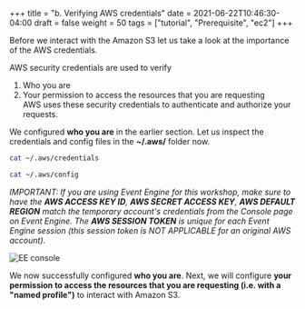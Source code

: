 +++
title = "b. Verifying AWS credentials"
date = 2021-06-22T10:46:30-04:00
draft = false
weight = 50
tags = ["tutorial", "Prerequisite", "ec2"]
+++

Before we interact with the Amazon S3 let us take a look at the importance of the AWS credentials. 

AWS security credentials are used to verify
1.	Who you are
2.	 Your permission to access the resources that you are requesting  
AWS uses these security credentials to authenticate and authorize your requests.  
  
We configured **who you are** in the earlier section. Let us inspect the credentials and config files in the **~/.aws/** folder now.  
```bash
cat ~/.aws/credentials
```

```bash
cat ~/.aws/config
```

_IMPORTANT: If you are using Event Engine for this workshop, make sure to have the **AWS ACCESS KEY ID**, **AWS SECRET ACCESS KEY**, **AWS DEFAULT REGION** match the temporary account's credentials from the Console page on Event Engine. The **AWS SESSION TOKEN** is unique for each Event Engine session (this session token is NOT APPLICABLE for an original AWS account)._

![EE console](/images/hpc-aws-parallelcluster-workshop/EE_console_login.png) 
 
We now successfully configured **who you are**. Next, we will configure **your permission to access the resources that you are requesting (i.e. with a "named profile")** to interact with Amazon S3.
